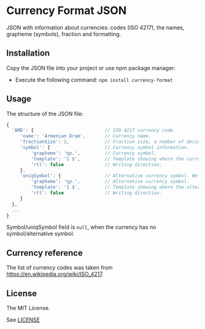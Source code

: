 # Currency Format JSON

JSON with information about currencies: codes (ISO 4217), the names, grapheme (symbols), fraction and formatting.

## Installation

Copy the JSON file into your project or use npm package manager:

- Execute the following command: `npm install currency-format`

## Usage

The structure of the JSON file:

```javascript
{
  'AMD': {                          // ISO 4217 currency code.
     'name': 'Armenian Dram',       // Currency name.
     'fractionSize': 2,             // Fraction size, a number of decimal places.
     'symbol': {                    // Currency symbol information.
         'grapheme': 'դր.',         // Currency symbol.
         'template': '1 $',         // Template showing where the currency symbol should be located (before or after amount).
         'rtl': false               // Writing direction.
     },
     'uniqSymbol': {                // Alternative currency symbol. We recommend to use it when you want to exclude a repetition of symbols in different currencies.
         'grapheme': 'դր.',         // Alternative currency symbol.
         'template': '1 $',         // Template showing where the alternative currency symbol should be located (before or after amount).
         'rtl': false               // Writing direction.
     }
  },
  ...
}
```

Symbol/uniqSymbol field is `null`, when the currency has no symbol/alternative symbol.

## Currency reference

The list of currency codes was taken from https://en.wikipedia.org/wiki/ISO_4217.

## License

The MIT License.

See [LICENSE](https://github.com/xsolla/currency-format/blob/master/LICENSE)